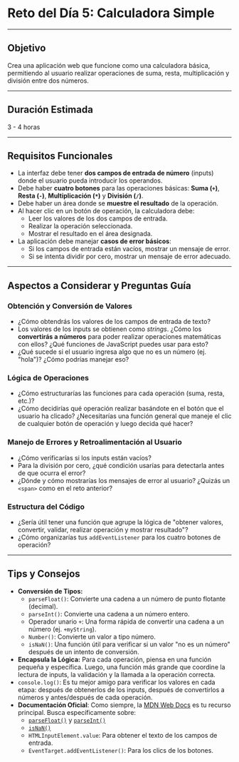 # Reto del Día 5: Calculadora Simple

---

## Objetivo

Crea una aplicación web que funcione como una calculadora básica, permitiendo al usuario realizar operaciones de suma, resta, multiplicación y división entre dos números.

---

## Duración Estimada

3 - 4 horas

---

## Requisitos Funcionales

* La interfaz debe tener **dos campos de entrada de número** (inputs) donde el usuario pueda introducir los operandos.
* Debe haber **cuatro botones** para las operaciones básicas: **Suma (`+`)**, **Resta (`-`)**, **Multiplicación (`*`)** y **División (`/`)**.
* Debe haber un área donde se **muestre el resultado** de la operación.
* Al hacer clic en un botón de operación, la calculadora debe:
    * Leer los valores de los dos campos de entrada.
    * Realizar la operación seleccionada.
    * Mostrar el resultado en el área designada.
* La aplicación debe manejar **casos de error básicos**:
    * Si los campos de entrada están vacíos, mostrar un mensaje de error.
    * Si se intenta dividir por cero, mostrar un mensaje de error adecuado.

---

## Aspectos a Considerar y Preguntas Guía

### Obtención y Conversión de Valores

* ¿Cómo obtendrás los valores de los campos de entrada de texto?
* Los valores de los inputs se obtienen como *strings*. ¿Cómo los **convertirás a números** para poder realizar operaciones matemáticas con ellos? ¿Qué funciones de JavaScript puedes usar para esto?
* ¿Qué sucede si el usuario ingresa algo que no es un número (ej. "hola")? ¿Cómo podrías manejar eso?

### Lógica de Operaciones

* ¿Cómo estructurarías las funciones para cada operación (suma, resta, etc.)?
* ¿Cómo decidirías qué operación realizar basándote en el botón que el usuario ha clicado? ¿Necesitarías una función general que maneje el clic de cualquier botón de operación y luego decida qué hacer?

### Manejo de Errores y Retroalimentación al Usuario

* ¿Cómo verificarías si los inputs están vacíos?
* Para la división por cero, ¿qué condición usarías para detectarla antes de que ocurra el error?
* ¿Dónde y cómo mostrarías los mensajes de error al usuario? ¿Quizás un `<span>` como en el reto anterior?

### Estructura del Código

* ¿Sería útil tener una función que agrupe la lógica de "obtener valores, convertir, validar, realizar operación y mostrar resultado"?
* ¿Cómo organizarías tus `addEventListener` para los cuatro botones de operación?

---

## Tips y Consejos

* **Conversión de Tipos:**
    * `parseFloat()`: Convierte una cadena a un número de punto flotante (decimal).
    * `parseInt()`: Convierte una cadena a un número entero.
    * Operador unario `+`: Una forma rápida de convertir una cadena a un número (ej. `+myString`).
    * `Number()`: Convierte un valor a tipo número.
    * `isNaN()`: Una función útil para verificar si un valor "no es un número" después de un intento de conversión.
* **Encapsula la Lógica:** Para cada operación, piensa en una función pequeña y específica. Luego, una función más grande que coordine la lectura de inputs, la validación y la llamada a la operación correcta.
* `console.log()`: Es tu mejor amigo para verificar los valores en cada etapa: después de obtenerlos de los inputs, después de convertirlos a números y antes/después de cada operación.
* **Documentación Oficial**: Como siempre, la [MDN Web Docs](https://developer.mozilla.org/es/) es tu recurso principal. Busca específicamente sobre:
    * [`parseFloat()`](https://developer.mozilla.org/es/docs/Web/JavaScript/Reference/Global_Objects/parseFloat) y [`parseInt()`](https://developer.mozilla.org/es/docs/Web/JavaScript/Reference/Global_Objects/parseInt)
    * [`isNaN()`](https://developer.mozilla.org/es/docs/Web/JavaScript/Reference/Global_Objects/isNaN)
    * `HTMLInputElement.value`: Para obtener el texto de los campos de entrada.
    * `EventTarget.addEventListener()`: Para los clics de los botones.